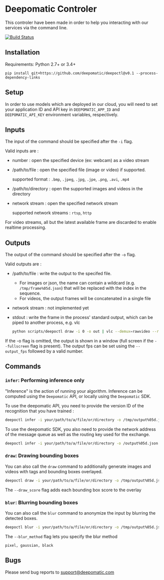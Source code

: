 # Deepomatic Controler

This controler have been made in order to help you interacting with our services via the command line.

[![Build Status](https://travis-ci.com/Deepomatic/deepoctl.svg?branch=master)](https://travis-ci.com/Deepomatic/deepoctl)

## Installation

Requirements: Python 2.7+ or 3.4+

```
pip install git+https://github.com/deepomatic/deepoctl@v0.1 --process-dependency-links
```

## Setup

In order to use models which are deployed in our cloud, you will need to set your application ID and API key in `DEEPOMATIC_APP_ID` and `DEEPOMATIC_API_KEY` environment variables, respectively.

## Inputs

The input of the command should be specified after the `-i` flag.

Valid inputs are :

- number : open the specified device (ex: webcam) as a video stream
- /path/to/file : open the specified file (image or video) if supported.

    supported format : `.bmp`, `.jpeg`, `.jpg`, `.jpe`, `.png`, `.avi`, `.mp4`
- /path/to/directory : open the supported images and videos in the directory
- network stream : open the specified network stream 

    supported network streams : `rtsp`, `http`

For video streams, all but the latest available frame are discarded to enable realtime processing.

## Outputs

The output of the command should be specified after the `-o` flag.

Valid outputs are :

- /path/to/file : write the output to the specifed file.

    - For images or json, the name can contain a wildcard (e.g. `/tmp/frame%05d.json`) that will be replaced with the index in the sequence.
    - For videos, the output frames will be concatenated in a single file
- network stream : not implemented yet
- stdout : write the frame in the process' standard output, which can be piped to another process, e.g. vlc
    
    ```sh
    python scripts/deepoctl draw -i 0 -o out | vlc --demux=rawvideo --rawvid-fps=25 --rawvid-width=640 --rawvid-height=480 --rawvid-chroma=RV24 - --sout "#display"
    ```

If the -o flag is omitted, the output is shown in a window (full screen if the `--fullscreen` flag is present).
The output fps can be set using the `--output_fps` followed by a valid number.

## Commands

### `infer`: Performing inference only

"Inference" is the action of running your algorithm. Inference can be computed using the `Deepomatic` API, or locally using the `Deepomatic` SDK.

To use the deepomatic API, you need to provide the version ID of the recognition that you have trained :

```sh
deepoctl infer -i your/path/to/a/file/or/directory -o /tmp/output%05d.json --recognition_id 123
```

To use the deepomatic SDK, you also need to provide the network address of the message queue as well as the routing key used for the exchange.

```sh
deepoctl infer -i your/path/to/a/file/or/directory -o /output%05d.json --recognition_id 123 --routing_key key --amqp_url amqp://address
```

### `draw`: Drawing bounding boxes

You can also call the `draw` command to additionally generate images and videos with tags and bounding boxes overlayed.

```sh
deepoctl draw -i your/path/to/a/file/or/directory -o /tmp/output%05d.json --recognition_id 123
```
The `--draw_score` flag adds each bounding box score to the overlay


### `blur`: Blurring bounding boxes

You can also call the `blur` command to anonymize the input by blurring the detected boxes.

```sh
deepoctl blur -i your/path/to/a/file/or/directory -o /tmp/output%05d.json --recognition_id 123
```
The `--blur_method` flag lets you specify the blur method

    pixel, gaussian, black


## Bugs

Please send bug reports to support@deepomatic.com
